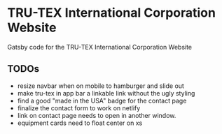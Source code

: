 # TRU-TEX International Corporation Website

Gatsby code for the TRU-TEX International Corporation Website

## TODOs
* resize navbar when on mobile to hamburger and slide out
* make tru-tex in app bar a linkable link without the ugly styling
* find a good "made in the USA" badge for the contact page
* finalize the contact form to work on netlify
* link on contact page needs to open in another window.
* equipment cards need to float center on xs